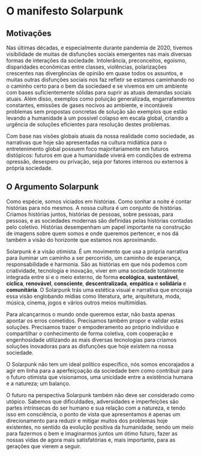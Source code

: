 # O manifesto Solarpunk

## Motivações

Nas últimas décadas, e especialmente durante pandemia de 2020, tivemos visibilidade de muitas de disfunções sociais emergentes nas mais diversas formas de interações da sociedade. Intolerância, preconceitos, egoísmo, disparidades econômicas entre classes, violências, polarizações crescentes nas divergências de opinião em quase todos os assuntos, e muitas outras disfunções sociais nos faz refletir se estamos caminhando no o caminho certo para o bem da sociedaed e se vivemos em um ambiente com bases suficientemente sólidas para suprir as atuais demandas sociais atuais. Além disso, exemplos como poluição generalizada, engarrafamentos constantes, emissões de gases nocivos ao ambiente, e incontáveis problemas sem propostas concretas de solução são exemplos que estão levando a humanidade à um possível colapso em escala global, criando a urgência  de soluções eficientes para resolução destes problemas.

Com base nas visões globais atuais da nossa realidade como sociedade, as narrativas que hoje são apresentadas na cultura midiática para o entretenimento global possuem foco majoritariamente em futuros distópicos: futuros em que a humanidade viverá em condições de extrema opressão, desespero ou privação, seja por fatores internos ou externos à própria sociedade.

## O Argumento Solarpunk

Como espécie, somos viciados em histórias. Como sonhar a noite é contar histórias para nós mesmos. A nossa cultura é um conjunto de histórias. Criamos histórias juntos, histórias de pessoas, sobre pessoas, para pessoas, e as sociedades modernas são definidas pelas histórias contadas pelo coletivo. Histórias desempenham um papel importante na construção de imagens sobre quem somos e onde queremos pertencer, e nos dá também a visão do horizonte que estamos nos aproximando.

Solarpunk é a visão otimista. É um movimento que usa a própria narrativa para iluminar um caminho a ser percorrido, um caminho de esperança, responsabilidade e harmonia. São as histórias em que nós podemos com criatividade, tecnologia e inovação, viver em uma sociedade totalmente integrada entre si e o meio externo, de forma **ecológica**, **sustentável**, **cíclica**, **renovável**, **consciente**, **descentralizada**, **empática** e **solidária** e **comunitária**. O Solarpunk trás uma estética visual e narrativa que encoraja essa visão englobando mídias como literatura, arte, arquitetura, moda, música, cinema, jogos e vários outros meios multimídias.

Para alcançarmos o mundo onde queremos estar, não basta apenas apontar os erros cometidos. Precisamos também propor e validar estas soluções. Precisamos trazer o empoderamento ao próprio indivíduo e compartilhar o conhecimento de forma coletiva, com cooperação e engenhosidade utilizando as mais diversas tecnologias para criamos soluções inovadoras para as disfunções que hoje existem na nossa sociedade. 

O Solarpunk não tem um ideal político especifico, nós somos encorajados a agir em linha para a aperfeiçoação da sociedade bem como contribuir para o futuro otimista que visionamos, uma unicidade entre a existência humana e a natureza; um balanço.

O futuro na perspectiva Solarpunk também não deve ser considerado como utópico. Sabemos que dificuldades, adversidades e imperfeições são partes intrínsecas do ser humano e sua relação com a natureza, e tendo isso em consciência, o ponto de vista que apresentamos é apenas um direcionamento para reduzir e mitigar muitos dos problemas hoje existentes, no sentido da evolução positiva da humanidade, sendo um meio para fazermos o bem e imaginarmos juntos um ótimo futuro, fazer as nossas vidas de agora mais satisfatórias e, mais importante, para as gerações que vierem a seguir.
